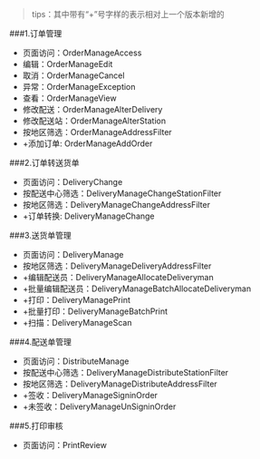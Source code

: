 > tips：其中带有“+”号字样的表示相对上一个版本新增的

###1.订单管理
* 页面访问：OrderManageAccess
* 编辑：OrderManageEdit
* 取消：OrderManageCancel
* 异常：OrderManageException
* 查看：OrderManageView
* 修改配送：OrderManageAlterDelivery
* 修改配送站：OrderManageAlterStation
* 按地区筛选：OrderManageAddressFilter
* +添加订单: OrderManageAddOrder

###2.订单转送货单
* 页面访问：DeliveryChange
* 按配送中心筛选：DeliveryManageChangeStationFilter
* 按地区筛选：DeliveryManageChangeAddressFilter
* +订单转换: DeliveryManageChange

###3.送货单管理
* 页面访问：DeliveryManage
* 按地区筛选：DeliveryManageDeliveryAddressFilter
* +编辑配送员：DeliveryManageAllocateDeliveryman
* +批量编辑配送员：DeliveryManageBatchAllocateDeliveryman
* +打印：DeliveryManagePrint
* +批量打印：DeliveryManageBatchPrint
* +扫描：DeliveryManageScan

###4.配送单管理
* 页面访问：DistributeManage
* 按配送中心筛选：DeliveryManageDistributeStationFilter
* 按地区筛选：DeliveryManageDistributeAddressFilter
* +签收：DeliveryManageSigninOrder
* +未签收：DeliveryManageUnSigninOrder
 
###5.打印审核
* 页面访问：PrintReview